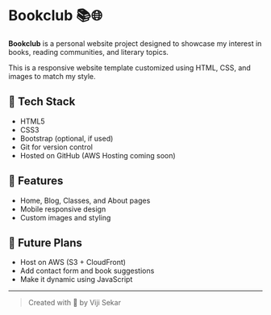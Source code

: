 # Bookclub 📚🌐

**Bookclub** is a personal website project designed to showcase my interest in books, reading communities, and literary topics.

This is a responsive website template customized using HTML, CSS, and images to match my style.

## 🔧 Tech Stack

- HTML5
- CSS3
- Bootstrap (optional, if used)
- Git for version control
- Hosted on GitHub (AWS Hosting coming soon)

## 📸 Features

- Home, Blog, Classes, and About pages
- Mobile responsive design
- Custom images and styling

## 🚀 Future Plans

- Host on AWS (S3 + CloudFront)
- Add contact form and book suggestions
- Make it dynamic using JavaScript

---

> Created with 💖 by Viji Sekar
